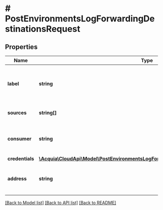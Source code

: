 # # PostEnvironmentsLogForwardingDestinationsRequest

## Properties

Name | Type | Description | Notes
------------ | ------------- | ------------- | -------------
**label** | **string** | The human-friendly identifier of the destination. |
**sources** | **string[]** | The list of log sources to forward. |
**consumer** | **string** | The application or provider consuming the logs. |
**credentials** | [**\Acquia\CloudApi\Model\PostEnvironmentsLogForwardingDestinationsRequestCredentials**](PostEnvironmentsLogForwardingDestinationsRequestCredentials.md) |  |
**address** | **string** | The URL or host name and port of the destination. | [optional]

[[Back to Model list]](../../README.md#models) [[Back to API list]](../../README.md#endpoints) [[Back to README]](../../README.md)
